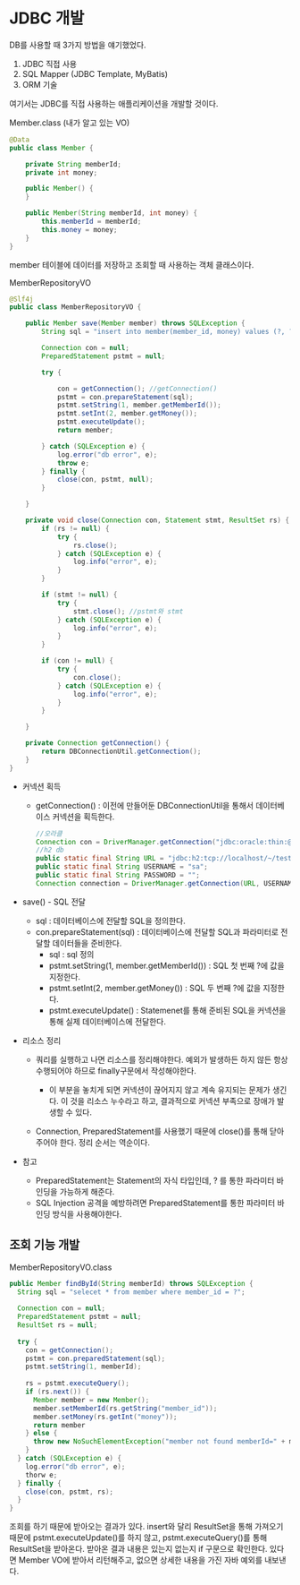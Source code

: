 # JDBC 개발

DB를 사용할 때 3가지 방법을 얘기했었다.

1. JDBC 직접 사용
2. SQL Mapper (JDBC Template, MyBatis)
3. ORM 기술

여기서는 JDBC를 직접 사용하는 애플리케이션을 개발할 것이다.



Member.class (내가 알고 있는 VO)

~~~java
@Data
public class Member {

    private String memberId;
    private int money;

    public Member() {
    }

    public Member(String memberId, int money) {
        this.memberId = memberId;
        this.money = money;
    }
}
~~~

member 테이블에 데이터를 저장하고 조회할 때 사용하는 객체 클래스이다.



MemberRepositoryVO

~~~java
@Slf4j
public class MemberRepositoryVO {

    public Member save(Member member) throws SQLException {
        String sql = "insert into member(member_id, money) values (?, ?)"; //sql

        Connection con = null;
        PreparedStatement pstmt = null;

        try {

            con = getConnection(); //getConnection()
            pstmt = con.prepareStatement(sql);
            pstmt.setString(1, member.getMemberId());
            pstmt.setInt(2, member.getMoney());
          	pstmt.executeUpdate();
            return member;

        } catch (SQLException e) {
            log.error("db error", e);
            throw e;
        } finally {
            close(con, pstmt, null);
        }

    }

    private void close(Connection con, Statement stmt, ResultSet rs) {
        if (rs != null) {
            try {
                rs.close();
            } catch (SQLException e) {
                log.info("error", e);
            }
        }

        if (stmt != null) {
            try {
                stmt.close(); //pstmt와 stmt
            } catch (SQLException e) {
                log.info("error", e);
            }
        }

        if (con != null) {
            try {
                con.close();
            } catch (SQLException e) {
                log.info("error", e);
            }
        }

    }

    private Connection getConnection() {
        return DBConnectionUtil.getConnection();
    }
}
~~~

* 커넥션 획득

  * getConnection() : 이전에 만들어둔 DBConnectionUtil을 통해서 데이터베이스 커넥션을 획득한다.

    ~~~java
    //오라클
    Connection con = DriverManager.getConnection("jdbc:oracle:thin:@127.0.0.1:1521:xe", "hr", "hr");
    //h2 db
    public static final String URL = "jdbc:h2:tcp://localhost/~/test";
    public static final String USERNAME = "sa";
    public static final String PASSWORD = "";
    Connection connection = DriverManager.getConnection(URL, USERNAME, PASSWORD);
    ~~~

* save() - SQL 전달

  * sql : 데이터베이스에 전달할 SQL을 정의한다.
  * con.prepareStatement(sql) : 데이터베이스에 전달할 SQL과 파라미터로 전달할 데이터들을 준비한다.
    * sql : sql 정의
    * pstmt.setString(1, member.getMemberId()) : SQL 첫 번째 ?에 값을 지정한다.
    * pstmt.setInt(2, member.getMoney()) : SQL 두 번째 ?에 값을 지정한다.
    * pstmt.executeUpdate() : Statemenet를 통해 준비된 SQL을 커넥션을 통해 실제 데이터베이스에 전달한다.

  

* 리소스 정리

  * 쿼리를 실행하고 나면 리소스를 정리해야한다. 예외가 발생하든 하지 않든 항상 수행되어야 하므로 finally구문에서 작성해야한다.

    * 이 부분을 놓치게 되면 커넥션이 끊어지지 않고 계속 유지되는 문제가 생긴다. 이 것을 리소스 누수라고 하고, 결과적으로 커넥션 부족으로 장애가 발생할 수 있다.

  * Connection, PreparedStatement를 사용했기 때문에 close()를 통해 닫아주어야 한다. 정리 순서는 역순이다.

    

* 참고

  * PreparedStatement는 Statement의 자식 타입인데, ? 를 통한 파라미터 바인딩을 가능하게 해준다.
  * SQL Injection 공격을 예방하려면 PreparedStatement를 통한 파라미터 바인딩 방식을 사용해야한다.





## 조회 기능 개발

MemberRepositoryVO.class

~~~java
public Member findById(String memberId) throws SQLException {
  String sql = "selecet * from member where member_id = ?";
  
  Connection con = null;
  PreparedStatement pstmt = null;
  ResultSet rs = null;
  
  try {
    con = getConnection();
    pstmt = con.preparedStatement(sql);
    pstmt.setString(1, memberId);
    
    rs = pstmt.executeQuery();
    if (rs.next()) {
      Member member = new Member();
      member.setMemberId(rs.getString("member_id"));
      member.setMoney(rs.getInt("money"));
      return member
    } else {
      throw new NoSuchElementException("member not found memberId=" + memberId);
    }
  } catch (SQLException e) {
    log.error("db error", e);
    thorw e;
  } finally {
    close(con, pstmt, rs);
  }
}
~~~

조회를 하기 때문에 받아오는 결과가 있다. insert와 달리 ResultSet을 통해 가져오기 때문에 pstmt.executeUpdate()를 하지 않고, pstmt.executeQuery()를 통해 ResultSet을 받아온다.
받아온 결과 내용은 있는지 없는지 if 구문으로 확인한다.
있다면 Member VO에 받아서 리턴해주고, 없으면 상세한 내용을 가진 자바 예외를 내보낸다.